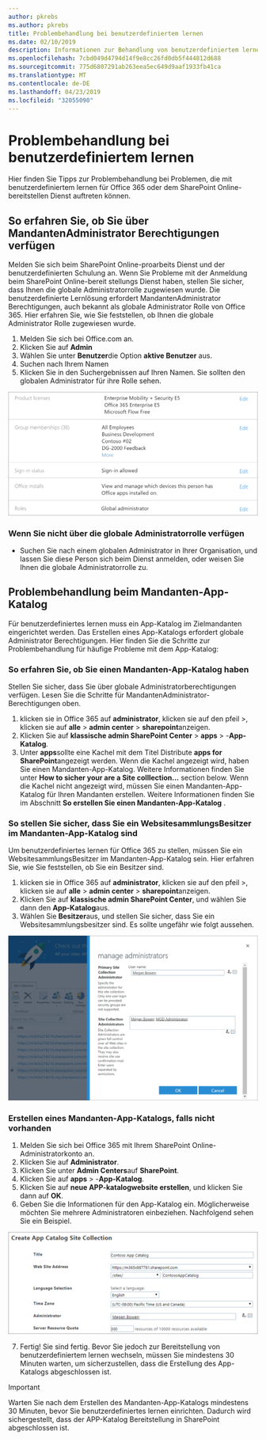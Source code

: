 ```yaml
---
author: pkrebs
ms.author: pkrebs
title: Problembehandlung bei benutzerdefiniertem lernen
ms.date: 02/10/2019
description: Informationen zur Behandlung von benutzerdefiniertem lernen
ms.openlocfilehash: 7cbd049d4794d14f9e8cc26fd0db5f444812d688
ms.sourcegitcommit: 775d6807291ab263eea5ec649d9aaf1933fb41ca
ms.translationtype: MT
ms.contentlocale: de-DE
ms.lasthandoff: 04/23/2019
ms.locfileid: "32055090"
---
```

# <a name="troubleshoot-custom-learning"></a>Problembehandlung bei benutzerdefiniertem lernen

Hier finden Sie Tipps zur Problembehandlung bei Problemen, die mit benutzerdefiniertem lernen für Office 365 oder dem SharePoint Online-bereitstellen Dienst auftreten können.

## <a name="how-to-know-if-you-have-tenant-admin-permissions"></a>So erfahren Sie, ob Sie über MandantenAdministrator Berechtigungen verfügen

Melden Sie sich beim SharePoint Online-proarbeits Dienst und der benutzerdefinierten Schulung an. Wenn Sie Probleme mit der Anmeldung beim SharePoint Online-bereit stellungs Dienst haben, stellen Sie sicher, dass Ihnen die globale Administratorrolle zugewiesen wurde. Die benutzerdefinierte Lernlösung erfordert MandantenAdministrator Berechtigungen, auch bekannt als globale Administrator Rolle von Office 365. Hier erfahren Sie, wie Sie feststellen, ob Ihnen die globale Administrator Rolle zugewiesen wurde.

1.  Melden Sie sich bei Office.com an.
2.  Klicken Sie auf **Admin**
3.  Wählen Sie unter **Benutzer**die Option **aktive Benutzer** aus.
4.  Suchen nach Ihrem Namen
5.  Klicken Sie in den Suchergebnissen auf Ihren Namen. Sie sollten den globalen Administrator für ihre Rolle sehen.

![CG-globaladminrole. png](media/cg-globaladminrole.png)

### <a name="if-you-dont-have-the-global-administrator-role"></a>Wenn Sie nicht über die globale Administratorrolle verfügen
- Suchen Sie nach einem globalen Administrator in Ihrer Organisation, und lassen Sie diese Person sich beim Dienst anmelden, oder weisen Sie Ihnen die globale Administratorrolle zu.

## <a name="tenant-app-catalog-troubleshooting"></a>Problembehandlung beim Mandanten-App-Katalog
Für benutzerdefiniertes lernen muss ein App-Katalog im Zielmandanten eingerichtet werden. Das Erstellen eines App-Katalogs erfordert globale Administrator Berechtigungen. Hier finden Sie die Schritte zur Problembehandlung für häufige Probleme mit dem App-Katalog:

### <a name="how-to-know-if-you-have-a-tenant-app-catalog"></a>So erfahren Sie, ob Sie einen Mandanten-App-Katalog haben 
Stellen Sie sicher, dass Sie über globale Administratorberechtigungen verfügen. Lesen Sie die Schritte für MandantenAdministrator-Berechtigungen oben.

1. klicken sie in Office 365 auf **administrator**, klicken sie auf den pfeil >, klicken sie auf **alle** > **admin center** > **sharepoint**anzeigen.
2. Klicken Sie auf **klassische admin SharePoint Center** > **apps** > -**App-Katalog**.
3. Unter **apps**sollte eine Kachel mit dem Titel Distribute **apps for SharePoint**angezeigt werden. Wenn die Kachel angezeigt wird, haben Sie einen Mandanten-App-Katalog. Weitere Informationen finden Sie unter **How to sicher your are a Site colllection...** section below. Wenn die Kachel nicht angezeigt wird, müssen Sie einen Mandanten-App-Katalog für Ihren Mandanten erstellen. Weitere Informationen finden Sie im Abschnitt **So erstellen Sie einen Mandanten-App-Katalog** .

### <a name="how-to-ensure-you-are-a-site-collection-owner-on-the-tenant-app-catalog"></a>So stellen Sie sicher, dass Sie ein WebsitesammlungsBesitzer im Mandanten-App-Katalog sind 
Um benutzerdefiniertes lernen für Office 365 zu stellen, müssen Sie ein WebsitesammlungsBesitzer im Mandanten-App-Katalog sein. Hier erfahren Sie, wie Sie feststellen, ob Sie ein Besitzer sind.

1. klicken sie in Office 365 auf **administrator**, klicken sie auf den pfeil >, klicken sie auf **alle** > **admin center** > **sharepoint**anzeigen.
2. Klicken Sie auf **klassische admin SharePoint Center**, und wählen Sie dann den **App-Katalog**aus.
3. Wählen Sie **Besitzer**aus, und stellen Sie sicher, dass Sie ein Websitesammlungsbesitzer sind. Es sollte ungefähr wie folgt aussehen.
 
![CG-sitecollectionowner. png](media/cg-sitecollectionowner.png)

### <a name="how-to-create-a-tenant-app-catalog-if-one-doesnt-exists"></a>Erstellen eines Mandanten-App-Katalogs, falls nicht vorhanden 
1. Melden Sie sich bei Office 365 mit Ihrem SharePoint Online-Administratorkonto an.
2. Klicken Sie auf **Administrator**.
3. Klicken Sie unter **Admin Centers**auf **SharePoint**. 
4. Klicken Sie auf **apps** > -**App-Katalog**.
5. Klicken Sie auf **neue APP-katalogwebsite erstellen**, und klicken Sie dann auf **OK**. 
6.  Geben Sie die Informationen für den App-Katalog ein. Möglicherweise möchten Sie mehrere Administratoren einbeziehen. Nachfolgend sehen Sie ein Beispiel.  

![CG-appcatalogfinish. png](media/cg-appcatalogfinish.png)

7.  Fertig! Sie sind fertig. Bevor Sie jedoch zur Bereitstellung von benutzerdefiniertem lernen wechseln, müssen Sie mindestens 30 Minuten warten, um sicherzustellen, dass die Erstellung des App-Katalogs abgeschlossen ist. 

> [!IMPORTANT]
> Warten Sie nach dem Erstellen des Mandanten-App-Katalogs mindestens 30 Minuten, bevor Sie benutzerdefiniertes lernen einrichten. Dadurch wird sichergestellt, dass der APP-Katalog Bereitstellung in SharePoint abgeschlossen ist. 